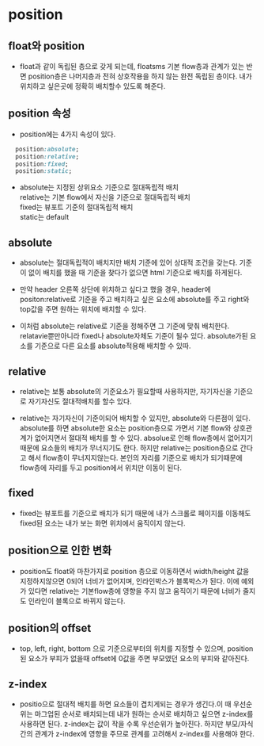 # position

## float와 position
- float과 같이 독립된 층으로 갖게 되는데, floatsms 기본 flow층과 관계가 있는 반면 position층은 나머지층과 전혀 상호작용을 하지 않는 완전 독립된 층이다. 내가 위치하고 싶은곳에 정확히 배치할수 있도록 해준다.

## position 속성
- position에는 4가지 속성이 있다.
```css
  position:absolute;
  position:relative;
  position:fixed;
  position:static;
  ```
- absolute는 지정된 상위요소 기준으로 절대독립적 배치  
  relative는 기본 flow에서 자신을 기준으로 절대독립적 배치  
  fixed는 뷰포트 기준의 절대독립적 배치  
  static는 default

## absolute
- absolute는 절대독립적이 배치지만 배치 기준에 있어 상대적 조건을 갖는다. 기준이 없이 배치를 했을 때 기준을 찾다가 없으면 html 기준으로 배치를 하게된다.

- 만약 header 오른쪽 상단에 위치하고 싶다고 했을 경우, header에 positon:relative로 기준을 주고 배치하고 싶은 요소에 absolute를 주고 right와 top값을 주면 원하는 위치에 배치할 수 있다. 

- 이처럼 absolute는 relative로 기준을 정해주면 그 기준에 맞춰 배치한다. relatavie뿐만아니라 fixed나 absolute자체도 기준이 될수 있다. absolute가된 요소를 기준으로 다른 요소를 absolute적용해 배치할 수 있따.

## relative
- relative는 보통 absolute의 기준요소가 필요할때 사용하지만, 자기자신을 기준으로 자기자신도 절대적배치를 할수 있다. 

- relative는 자기자신이 기준이되어 배치할 수 있지만, absolute와 다른점이 있다. absolute를 하면 absolute한 요소는 position층으로 가면서 기본 flow와 상호관계가 없어지면서 절대적 배치를 할 수 있다. absolue로 인해 flow층에서 없어지기 때문에 요소들의 배치가 무너지기도 한다. 하지만 relative는 position층으로 간다고 해서 flow층이 무너지지않는다. 본인의 자리를 기준으로 배치가 되기때문에 flow층에 자리를 두고 position에서 위치만 이동이 된다. 

## fixed 
- fixed는 뷰포트를 기준으로 배치가 되기 때문에 내가 스크롤로 페이지를 이동해도 fixed된 요소는 내가 보는 화면 위치에서 움직이지 않는다.

## position으로 인한 변화
- position도 float와 마찬가지로 position 층으로 이동하면서 width/height 값을 지정하지않으면 0되어 너비가 없어지며, 인라인박스가 블록박스가 된다. 이에 예외가 있다면 relative는 기본flow층에 영향을 주지 않고 움직이기 때문에 너비가 줄지도 인라인이 블록으로 바뀌지 않는다. 

## position의 offset
- top, left, right, bottom 으로 기준으로부터의 위치를 지정할 수 있으며, position된 요소가 부피가 없을때 offset에 0값을 주면 부모였던 요소의 부피와 같아진다. 

## z-index
- positio으로 절대적 배치를 하면 요소들이 겹치게되는 경우가 생긴다.이 때 우선순위는 마그업된 순서로 배치되는데 내가 원하는 순서로 배치하고 싶으면 z-index를 사용하면 된다. z-index는 값이 작을 수록 우선순위가 높아진다. 하지만 부모/자식간의 관계가 z-index에 영향을 주므로 관계를 고려해서 z-index를 사용해야 한다.